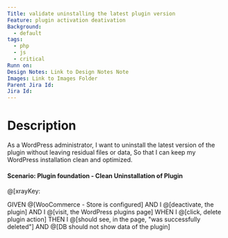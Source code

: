 ```yaml
---
Title: validate uninstalling the latest plugin version
Feature: plugin activation deativation
Background:
  - default
tags:
  - php
  - js
  - critical
Runn on: 
Design Notes: Link to Design Notes Note
Images: Link to Images Folder
Parent Jira Id: 
Jira Id: 
---
```


# Description

As a WordPress administrator,
I want to uninstall the latest version of the plugin without leaving residual files or data,
So that I can keep my WordPress installation clean and optimized.

#### Scenario: Plugin foundation - Clean Uninstallation of Plugin
@[xrayKey: 

GIVEN @[WooCommerce - Store is configured]
AND I @[deactivate, the plugin]
AND I @[visit, the WordPress plugins page]
WHEN I @[click, delete plugin action]
THEN I @[should see, in the page, "was successfully deleted"]
AND @[DB should not show data of the plugin]
